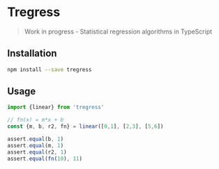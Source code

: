 # Tregress

> Work in progress - Statistical regression algorithms in TypeScript

## Installation

```sh
npm install --save tregress
```

## Usage

```ts
import {linear} from 'tregress'

// fn(x) = m*x + b
const {m, b, r2, fn} = linear([0,1], [2,3], [5,6])

assert.equal(b, 1)
assert.equal(m, 1)
assert.equal(r2, 1)
assert.equal(fn(10), 11)
```